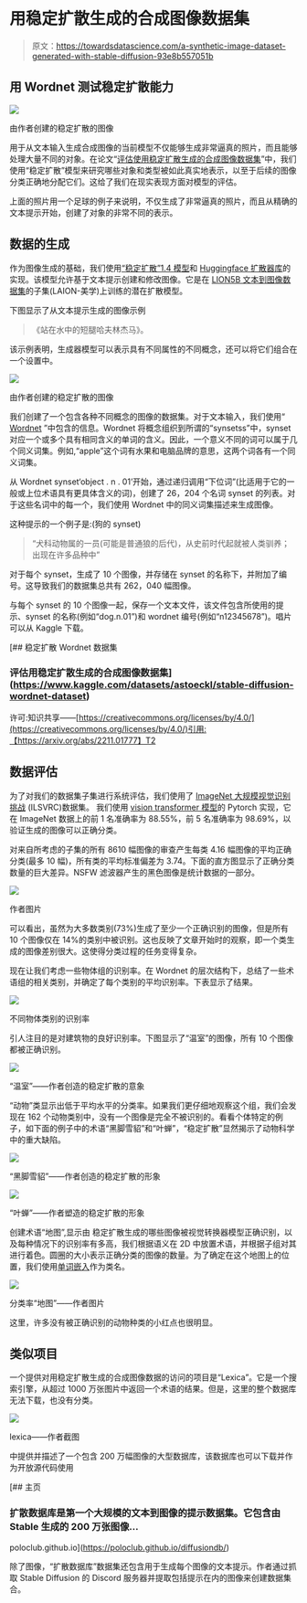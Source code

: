 # 用稳定扩散生成的合成图像数据集

> 原文：<https://towardsdatascience.com/a-synthetic-image-dataset-generated-with-stable-diffusion-93e8b557051b>

## 用 Wordnet 测试稳定扩散能力

![](img/1bb41f3aa3b81c9d22c912557c9bc164.png)

由作者创建的稳定扩散的图像

用于从文本输入生成合成图像的当前模型不仅能够生成非常逼真的照片，而且能够处理大量不同的对象。在论文“[评估使用稳定扩散生成的合成图像数据集](https://arxiv.org/abs/2211.01777)”中，我们使用“稳定扩散”模型来研究哪些对象和类型被如此真实地表示，以至于后续的图像分类正确地分配它们。这给了我们在现实表现方面对模型的评估。

上面的照片用一个足球的例子来说明，不仅生成了非常逼真的照片，而且从精确的文本提示开始，创建了对象的非常不同的表示。

## 数据的生成

作为图像生成的基础，我们使用[“稳定扩散”1.4 模型](https://github.com/CompVis/stable-diffusion)和 [Huggingface 扩散器库](https://huggingface.co/docs/diffusers/index)的实现。该模型允许基于文本提示创建和修改图像。它是在 [LION5B 文本到图像数据集](https://laion.ai/blog/laion-5b/)的子集(LAION-美学)上训练的潜在扩散模型。

下图显示了从文本提示生成的图像示例

> 《站在水中的短腿哈夫林杰马》。

该示例表明，生成器模型可以表示具有不同属性的不同概念，还可以将它们组合在一个设置中。

![](img/5ef35d96040a4e764614fba1c583ae89.png)

由作者创建的稳定扩散的图像

我们创建了一个包含各种不同概念的图像的数据集。对于文本输入，我们使用“ [Wordnet](https://wordnet.princeton.edu/) ”中包含的信息。Wordnet 将概念组织到所谓的“synsetss”中，synset 对应一个或多个具有相同含义的单词的含义。因此，一个意义不同的词可以属于几个同义词集。例如,“apple”这个词有水果和电脑品牌的意思，这两个词各有一个同义词集。

从 Wordnet synset‘object . n . 01’开始，通过递归调用“下位词”(比适用于它的一般或上位术语具有更具体含义的词)，创建了 26，204 个名词 synset 的列表。对于这些名词中的每一个，我们使用 Wordnet 中的同义词集描述来生成图像。

这种提示的一个例子是:(狗的 synset)

> “犬科动物属的一员(可能是普通狼的后代)，从史前时代起就被人类驯养；出现在许多品种中”

对于每个 synset，生成了 10 个图像，并存储在 synset 的名称下，并附加了编号。这导致我们的数据集总共有 262，040 幅图像。

与每个 synset 的 10 个图像一起，保存一个文本文件，该文件包含所使用的提示、synset 的名称(例如“dog.n.01”)和 wordnet 编号(例如“n12345678”)。唱片可以从 Kaggle 下载。

[](https://www.kaggle.com/datasets/astoeckl/stable-diffusion-wordnet-dataset) [## 稳定扩散 Wordnet 数据集

### 评估用稳定扩散生成的合成图像数据集](https://www.kaggle.com/datasets/astoeckl/stable-diffusion-wordnet-dataset) 

许可:知识共享——[https://creativecommons.org/licenses/by/4.0/](https://creativecommons.org/licenses/by/4.0/)引用:【https://arxiv.org/abs/2211.01777】T2

## 数据评估

为了对我们的数据集子集进行系统评估，我们使用了 [ImageNet 大规模视觉识别挑战](https://image-net.org/challenges/LSVRC/) (ILSVRC)数据集。
我们使用 [vision transformer 模型](https://arxiv.org/abs/2010.11929)的 Pytorch 实现，它在 ImageNet 数据上的前 1 名准确率为 88.55%，前 5 名准确率为 98.69%，以验证生成的图像可以正确分类。

对来自所考虑的子集的所有 8610 幅图像的审查产生每类 4.16 幅图像的平均正确分类(最多 10 幅)，所有类的平均标准偏差为 3.74。下面的直方图显示了正确分类数量的巨大差异。NSFW 滤波器产生的黑色图像是统计数据的一部分。

![](img/44d7ba1f2ee3d9df4730fd0ca99cda95.png)

作者图片

可以看出，虽然为大多数类别(73%)生成了至少一个正确识别的图像，但是所有 10 个图像仅在 14%的类别中被识别。这也反映了文章开始时的观察，即一个类生成的图像差别很大。这使得分类过程的任务变得复杂。

现在让我们考虑一些物体组的识别率。在 Wordnet 的层次结构下，总结了一些术语组的相关类别，并确定了每个类别的平均识别率。下表显示了结果。

![](img/a2870db406d0d5283a42b697b6222b7d.png)

不同物体类别的识别率

引人注目的是对建筑物的良好识别率。下图显示了“温室”的图像，所有 10 个图像都被正确识别。

![](img/6e03d8257846223c2f03b67c59feee4f.png)

“温室”——作者创造的稳定扩散的意象

“动物”类显示出低于平均水平的分类率。如果我们更仔细地观察这个组，我们会发现在 162 个动物类别中，没有一个图像是完全不被识别的。看看个体特定的例子，如下面的例子中的术语“黑脚雪貂”和“叶蝉”，“稳定扩散”显然揭示了动物科学中的重大缺陷。

![](img/314a6e48dbcf8c85fb3a3407c2917bc6.png)

“黑脚雪貂”——作者创造的稳定扩散的形象

![](img/19582c864ba23fa3169bb660356943bf.png)

“叶蝉”——作者塑造的稳定扩散的形象

创建术语“地图”,显示由
稳定扩散生成的哪些图像被视觉转换器模型正确识别，以及每种情况下的识别率有多高，我们根据语义在 2D 中放置术语，并根据子组对其进行着色。圆圈的大小表示正确分类的图像的数量。为了确定在这个地图上的位置，我们使用[单词嵌入](/introduction-to-word-embedding-and-word2vec-652d0c2060fa)作为类名。

![](img/61c810b247b4bf9288064bf5c687cbc6.png)

分类率“地图”——作者图片

这里，许多没有被正确识别的动物种类的小红点也很明显。

## 类似项目

一个提供对用稳定扩散生成的合成图像数据的访问的项目是“Lexica”。它是一个搜索引擎，从超过 1000 万张图片中返回一个术语的结果。但是，这里的整个数据库无法下载，也没有分类。

![](img/a83c25806308582e57039e0cac7e21ca.png)

lexica——作者截图

中提供并描述了一个包含 200 万幅图像的大型数据库，该数据库也可以下载并作为开放源代码使用

[](https://poloclub.github.io/diffusiondb/) [## 主页

### 扩散数据库是第一个大规模的文本到图像的提示数据集。它包含由 Stable 生成的 200 万张图像…

poloclub.github.io](https://poloclub.github.io/diffusiondb/) 

除了图像，“扩散数据库”数据集还包含用于生成每个图像的文本提示。作者通过抓取 Stable Diffusion 的 Discord 服务器并提取包括提示在内的图像来创建数据集合。